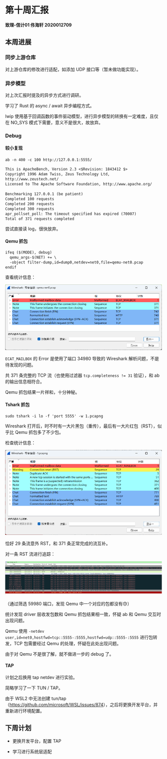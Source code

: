 # 第十周汇报

**致理-信计01  佟海轩 2020012709**

## 本周进展

### 同步上游仓库

对上游仓库的修改进行适配，如添加 UDP 接口等（暂未做功能实现）。

### 异步模型

对上次汇报时提及的异步方式进行调研。

学习了 Rust 的 async / await 异步编程方式。

lwip 使用基于回调函数的事件驱动模型，进行异步模型的转换有一定难度，且仅在 NO_SYS 模式下需要，意义不是很大，故放弃。

### Debug

#### 较小复现

`ab -n 400 -c 100 http://127.0.0.1:5555/`

```
This is ApacheBench, Version 2.3 <$Revision: 1843412 $>
Copyright 1996 Adam Twiss, Zeus Technology Ltd, http://www.zeustech.net/
Licensed to The Apache Software Foundation, http://www.apache.org/

Benchmarking 127.0.0.1 (be patient)
Completed 100 requests
Completed 200 requests
Completed 300 requests
apr_pollset_poll: The timeout specified has expired (70007)
Total of 371 requests completed
```

尝试直接读 log，很快放弃。

#### Qemu 抓包

```
ifeq ($(MODE), debug)
  qemu_args-$(NET) += \
  -object filter-dump,id=dump0,netdev=net0,file=qemu-net0.pcap
endif
```

查看统计信息：

![](./pic/week10_debug1.png)

`ECAT_MAILBOX` 的 Error 是使用了端口 34980 导致的 Wireshark 解析问题，不是待发现的问题。

共 371 条完整的 TCP 流（也使用过滤器 `tcp.completeness != 31` 验证），和 ab 的输出信息相符合。

Qemu 抓包结果一片祥和，十分神秘。

#### Tshark 抓包

`sudo tshark -i lo -f 'port 5555' -w 1.pcapng`

Wireshark 打开后，时不时有一大片黑包（重传），最后有一大片红包（RST），似乎比 Qemu 抓包多了不少包。

检查统计信息：

![](./pic/week10_debug2.png)

恰好 29 条流意外 RST，和 371 条正常完成的流互补。

对一条 RST 流进行追踪：

![](./pic/week10_debug3.png)

（通过筛选 59980 端口，发现 Qemu 中一个对应的包都没有😓）

统计发现 driver 层收发包数和 Qemu 抓包结果相一致，怀疑 ab 和 Qemu 交互时出现问题。

Qemu 使用 `-netdev user,id=net0,hostfwd=tcp::5555-:5555,hostfwd=udp::5555-:5555` 进行包转发，TCP 包需要经过 Qemu 的处理，怀疑在此处出现问题。

由于对 Qemu 不是很了解，就不做进一步的 debug 了。

#### TAP

计划之后换用 tap netdev 进行实验。

简略学习了一下 TUN / TAP。

由于 WSL2 中无法创建 tun/tap（<https://github.com/microsoft/WSL/issues/874>），之后将更换开发平台，并重新进行环境配置。

## 下周计划

- 更换开发平台，配置 TAP

- 学习进行系统层适配

